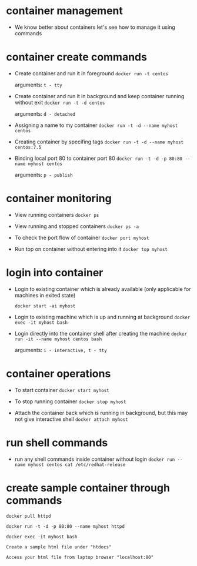 # container management
* We know better about containers let's see how to manage it using commands

# container create commands
  - Create container and run it in foreground `docker run -t centos`

     arguments: `t - tty`

  - Create container and run it in background and keep container running without exit `docker run -t -d centos`

    arguments: `d - detached`

  - Assigning a name to my container `docker run -t -d --name myhost centos`

  - Creating container by specifing tags `docker run -t -d --name myhost centos:7.5`

  - Binding local port 80 to container port 80 `docker run -t -d -p 80:80 --name myhost centos`

    arguments: `p - publish`

# container monitoring

  - View running containers `docker ps`

  - View running and stopped containers `docker ps -a`

  - To check the port flow of container `docker port myhost`

  - Run top on container without entering into it `docker top myhost`

# login into container
  - Login to existing container which is already available (only applicable for machines in exited state)

    `docker start -ai myhost`

  - Login to existing machine which is up and running at background `docker exec -it myhost bash`

  - Login directly into the container shell after creating the machine `docker run -it --name myhost centos bash`

    arguments: `i - interactive, t - tty`

# container operations

  - To start container  `docker start myhost`

  - To stop running container `docker stop myhost`

  - Attach the container back which is running in background, but this may not give interactive shell `docker attach myhost`

# run shell commands
  - run any shell commands inside container without login `docker run --name myhost centos cat /etc/redhat-release`

# create sample container through commands

   `docker pull httpd`

   `docker run -t -d -p 80:80 --name myhost httpd`

   `docker exec -it myhost bash`

   `Create a sample html file under "htdocs"`
   
   `Access your html file from laptop browser "localhost:80"`
